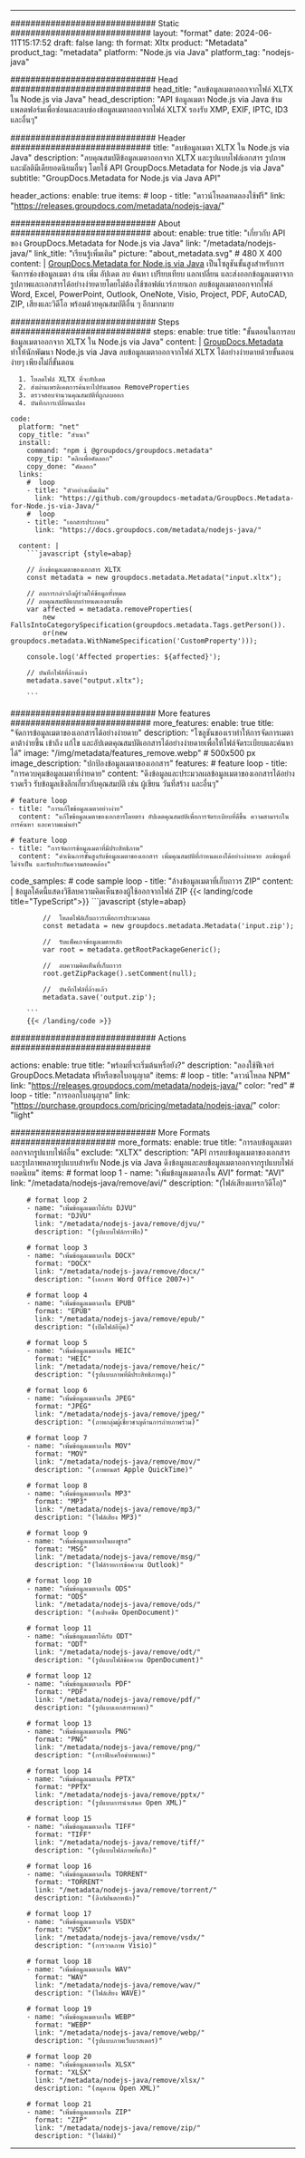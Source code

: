 


---
############################# Static ############################
layout: "format"
date:  2024-06-11T15:17:52
draft: false
lang: th
format: Xltx
product: "Metadata"
product_tag: "metadata"
platform: "Node.js via Java"
platform_tag: "nodejs-java"

############################# Head ############################
head_title: "ลบข้อมูลเมตาออกจากไฟล์ XLTX ใน Node.js via Java"
head_description: "API ข้อมูลเมตา Node.js via Java ข้ามแพลตฟอร์มเพื่อซ่อนและลบช่องข้อมูลเมตาออกจากไฟล์ XLTX รองรับ XMP, EXIF, IPTC, ID3 และอื่นๆ"

############################# Header ############################
title: "ลบข้อมูลเมตา XLTX ใน Node.js via Java" 
description: "ลบคุณสมบัติข้อมูลเมตาออกจาก XLTX และรูปแบบไฟล์เอกสาร รูปภาพ และมัลติมีเดียยอดนิยมอื่นๆ โดยใช้ API GroupDocs.Metadata for Node.js via Java"
subtitle: "GroupDocs.Metadata for Node.js via Java API" 

header_actions:
  enable: true
  items:
    #  loop
    - title: "ดาวน์โหลดทดลองใช้ฟรี"
      link: "https://releases.groupdocs.com/metadata/nodejs-java/"
      
############################# About ############################
about:
    enable: true
    title: "เกี่ยวกับ API ของ GroupDocs.Metadata for Node.js via Java"
    link: "/metadata/nodejs-java/"
    link_title: "เรียนรู้เพิ่มเติม"
    picture: "about_metadata.svg" # 480 X 400
    content: |
       [GroupDocs.Metadata for Node.js via Java](/metadata/nodejs-java/) เป็นโซลูชันขั้นสูงสำหรับการจัดการช่องข้อมูลเมตา อ่าน เพิ่ม อัปเดต ลบ ค้นหา เปรียบเทียบ แลกเปลี่ยน และส่งออกข้อมูลเมตาจากรูปภาพและเอกสารได้อย่างง่ายดายโดยไม่ต้องใช้ซอฟต์แวร์ภายนอก ลบข้อมูลเมตาออกจากไฟล์ Word, Excel, PowerPoint, Outlook, OneNote, Visio, Project, PDF, AutoCAD, ZIP, เสียงและวิดีโอ พร้อมด้วยคุณสมบัติอื่น ๆ อีกมากมาย

############################# Steps ############################
steps:
    enable: true
    title: "ขั้นตอนในการลบข้อมูลเมตาออกจาก XLTX ใน Node.js via Java"
    content: |
      [GroupDocs.Metadata](https://products.groupdocs.com/metadata/nodejs-java/) ทำให้นักพัฒนา Node.js via Java ลบข้อมูลเมตาออกจากไฟล์ XLTX ได้อย่างง่ายดายด้วยขั้นตอนง่ายๆ เพียงไม่กี่ขั้นตอน
      
      1. โหลดไฟล์ XLTX ที่จะอัปเดต
      2. ส่งผ่านเพรดิเคตการค้นหาไปยังเมธอด RemoveProperties
      3. ตรวจสอบจำนวนคุณสมบัติที่ถูกลบออก
      4. บันทึกการเปลี่ยนแปลง
   
    code:
      platform: "net"
      copy_title: "สำเนา"
      install:
        command: "npm i @groupdocs/groupdocs.metadata"
        copy_tip: "คลิกเพื่อคัดลอก"
        copy_done: "คัดลอก"
      links:
        #  loop
        - title: "ตัวอย่างเพิ่มเติม"
          link: "https://github.com/groupdocs-metadata/GroupDocs.Metadata-for-Node.js-via-Java/"
        #  loop
        - title: "เอกสารประกอบ"
          link: "https://docs.groupdocs.com/metadata/nodejs-java/"
          
      content: |
        ```javascript {style=abap}

        // ล้างข้อมูลเมตาของเอกสาร XLTX
        const metadata = new groupdocs.metadata.Metadata("input.xltx");

        // ลบการกล่าวถึงผู้ร่วมให้ข้อมูลทั้งหมด
        // ลบคุณสมบัติแบบกำหนดเองตามชื่อ
        var affected = metadata.removeProperties(
            new FallsIntoCategorySpecification(groupdocs.metadata.Tags.getPerson()).
            or(new groupdocs.metadata.WithNameSpecification('CustomProperty')));
            
        console.log('Affected properties: ${affected}');
            
        // บันทึกไฟล์ที่ล้างแล้ว
        metadata.save("output.xltx");
        
        ```            

############################# More features ############################
more_features:
  enable: true
  title: "จัดการข้อมูลเมตาของเอกสารได้อย่างง่ายดาย"
  description: "โซลูชันของเราทำให้การจัดการเมตาดาต้าง่ายขึ้น เข้าถึง แก้ไข และอัปเดตคุณสมบัติเอกสารได้อย่างง่ายดายเพื่อให้ไฟล์จัดระเบียบและค้นหาได้"
  image: "/img/metadata/features_remove.webp" # 500x500 px
  image_description: "ปกป้องข้อมูลเมตาของเอกสาร"
  features:
    # feature loop
    - title: "การควบคุมข้อมูลเมตาที่ง่ายดาย"
      content: "ดึงข้อมูลและประมวลผลข้อมูลเมตาของเอกสารได้อย่างรวดเร็ว รับข้อมูลเชิงลึกเกี่ยวกับคุณสมบัติ เช่น ผู้เขียน วันที่สร้าง และอื่นๆ"

    # feature loop
    - title: "การแก้ไขข้อมูลเมตาอย่างง่าย"
      content: "แก้ไขข้อมูลเมตาของเอกสารโดยตรง อัปเดตคุณสมบัติเพื่อการจัดระเบียบที่ดีขึ้น ความสามารถในการค้นหา และความแม่นยำ"

    # feature loop
    - title: "การจัดการข้อมูลเมตาที่มีประสิทธิภาพ"
      content: "ดำเนินการขั้นสูงกับข้อมูลเมตาของเอกสาร เพิ่มคุณสมบัติที่กำหนดเองได้อย่างง่ายดาย ลบข้อมูลที่ไม่จำเป็น และรับประกันความสอดคล้อง"
      
  code_samples:
    # code sample loop
    - title: "ล้างข้อมูลเมตาที่เก็บถาวร ZIP"
      content: |
        ข้อมูลโค้ดนี้แสดงวิธีลบความคิดเห็นของผู้ใช้ออกจากไฟล์ ZIP
        {{< landing/code title="TypeScript">}}
        ```javascript {style=abap}
        
            //  โหลดไฟล์เก็บถาวรเพื่อการประมวลผล
            const metadata = new groupdocs.metadata.Metadata('input.zip');

            //  รับแพ็คเกจข้อมูลเมตาหลัก
            var root = metadata.getRootPackageGeneric();

            //  ลบความคิดเห็นที่เก็บถาวร
            root.getZipPackage().setComment(null);

            //  บันทึกไฟล์ที่ล้างแล้ว
            metadata.save('output.zip');

        ```
        {{< /landing/code >}}


############################# Actions ############################

actions:
  enable: true
  title: "พร้อมที่จะเริ่มต้นหรือยัง?"
  description: "ลองใช้ฟีเจอร์ GroupDocs.Metadata ฟรีหรือขอใบอนุญาต"
  items:
    #  loop
    - title: "ดาวน์โหลด NPM"
      link: "https://releases.groupdocs.com/metadata/nodejs-java/"
      color: "red"
        #  loop
    - title: "การออกใบอนุญาต"
      link: "https://purchase.groupdocs.com/pricing/metadata/nodejs-java/"
      color: "light"


############################# More Formats #####################
more_formats:
    enable: true
    title: "การลบข้อมูลเมตาออกจากรูปแบบไฟล์อื่น"
    exclude: "XLTX"
    description: "API การลบข้อมูลเมตาของเอกสารและรูปภาพหลายรูปแบบสำหรับ Node.js via Java ดึงข้อมูลและลบข้อมูลเมตาออกจากรูปแบบไฟล์ยอดนิยม"
    items: 
        # format loop 1
        - name: "เพิ่มข้อมูลเมตาลงใน AVI"
          format: "AVI"
          link: "/metadata/nodejs-java/remove/avi/"
          description: "(ไฟล์เสียงแทรกวิดีโอ)"
          
        # format loop 2
        - name: "เพิ่มข้อมูลเมตาให้กับ DJVU"
          format: "DJVU"
          link: "/metadata/nodejs-java/remove/djvu/"
          description: "(รูปแบบไฟล์กราฟิก)"
          
        # format loop 3
        - name: "เพิ่มข้อมูลเมตาลงใน DOCX"
          format: "DOCX"
          link: "/metadata/nodejs-java/remove/docx/"
          description: "(เอกสาร Word Office 2007+)"
          
        # format loop 4
        - name: "เพิ่มข้อมูลเมตาลงใน EPUB"
          format: "EPUB"
          link: "/metadata/nodejs-java/remove/epub/"
          description: "(เปิดไฟล์อีบุ๊ค)"
          
        # format loop 5
        - name: "เพิ่มข้อมูลเมตาลงใน HEIC"
          format: "HEIC"
          link: "/metadata/nodejs-java/remove/heic/"
          description: "(รูปแบบภาพที่มีประสิทธิภาพสูง)"
          
        # format loop 6
        - name: "เพิ่มข้อมูลเมตาลงใน JPEG"
          format: "JPEG"
          link: "/metadata/nodejs-java/remove/jpeg/"
          description: "(ภาพกลุ่มผู้เชี่ยวชาญด้านการถ่ายภาพร่วม)"
          
        # format loop 7
        - name: "เพิ่มข้อมูลเมตาลงใน MOV"
          format: "MOV"
          link: "/metadata/nodejs-java/remove/mov/"
          description: "(ภาพยนตร์ Apple QuickTime)"
          
        # format loop 8
        - name: "เพิ่มข้อมูลเมตาลงใน MP3"
          format: "MP3"
          link: "/metadata/nodejs-java/remove/mp3/"
          description: "(ไฟล์เสียง MP3)"
          
        # format loop 9
        - name: "เพิ่มข้อมูลเมตาลงในผงชูรส"
          format: "MSG"
          link: "/metadata/nodejs-java/remove/msg/"
          description: "(ไฟล์รายการข้อความ Outlook)"
          
        # format loop 10
        - name: "เพิ่มข้อมูลเมตาลงใน ODS"
          format: "ODS"
          link: "/metadata/nodejs-java/remove/ods/"
          description: "(สเปรดชีต OpenDocument)"
          
        # format loop 11
        - name: "เพิ่มข้อมูลเมตาให้กับ ODT"
          format: "ODT"
          link: "/metadata/nodejs-java/remove/odt/"
          description: "(รูปแบบไฟล์ข้อความ OpenDocument)"
          
        # format loop 12
        - name: "เพิ่มข้อมูลเมตาลงใน PDF"
          format: "PDF"
          link: "/metadata/nodejs-java/remove/pdf/"
          description: "(รูปแบบเอกสารพกพา)"
          
        # format loop 13
        - name: "เพิ่มข้อมูลเมตาลงใน PNG"
          format: "PNG"
          link: "/metadata/nodejs-java/remove/png/"
          description: "(กราฟิกเครือข่ายพกพา)"
          
        # format loop 14
        - name: "เพิ่มข้อมูลเมตาลงใน PPTX"
          format: "PPTX"
          link: "/metadata/nodejs-java/remove/pptx/"
          description: "(รูปแบบการนำเสนอ Open XML)"
          
        # format loop 15
        - name: "เพิ่มข้อมูลเมตาลงใน TIFF"
          format: "TIFF"
          link: "/metadata/nodejs-java/remove/tiff/"
          description: "(รูปแบบไฟล์ภาพที่แท็ก)"
          
        # format loop 16
        - name: "เพิ่มข้อมูลเมตาลงใน TORRENT"
          format: "TORRENT"
          link: "/metadata/nodejs-java/remove/torrent/"
          description: "(ลิงก์ฝนตกหนัก)"
          
        # format loop 17
        - name: "เพิ่มข้อมูลเมตาลงใน VSDX"
          format: "VSDX"
          link: "/metadata/nodejs-java/remove/vsdx/"
          description: "(การวาดภาพ Visio)"
          
        # format loop 18
        - name: "เพิ่มข้อมูลเมตาลงใน WAV"
          format: "WAV"
          link: "/metadata/nodejs-java/remove/wav/"
          description: "(ไฟล์เสียง WAVE)"
          
        # format loop 19
        - name: "เพิ่มข้อมูลเมตาลงใน WEBP"
          format: "WEBP"
          link: "/metadata/nodejs-java/remove/webp/"
          description: "(รูปแบบภาพเว็บแรสเตอร์)"
          
        # format loop 20
        - name: "เพิ่มข้อมูลเมตาลงใน XLSX"
          format: "XLSX"
          link: "/metadata/nodejs-java/remove/xlsx/"
          description: "(สมุดงาน Open XML)"
          
        # format loop 21
        - name: "เพิ่มข้อมูลเมตาลงใน ZIP"
          format: "ZIP"
          link: "/metadata/nodejs-java/remove/zip/"
          description: "(ไฟล์ซิป)"
          

---